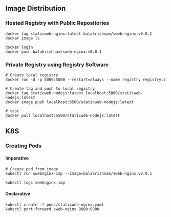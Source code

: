 ## Image Distribution

### Hosted Registry with Public Repositories
```shell
docker tag staticweb-nginx:latest balakrishnam/sweb-nginx:v0.0.1
docker image ls

docker login
docker push balakrishnam/sweb-nginx:v0.0.1
```

### Private Registry using Registry Software
```shell
# Create local registry
docker run -d -p 5000:5000 --restart=always --name registry registry:2

# Create tag and push to local registry
docker tag staticweb-nodejs:latest localhost:5000/staticweb-nodejs:latest
docker image push localhost:5500/staticweb-nodejs:latest

# test
docker pull localhost:5500/staticweb-nodejs:latest
```

## K8S

### Creating Pods
#### Imperative
```shell
# Create pod from image
kubectl run swebnginx-imp --image=balakrishnam/sweb-nginx:v0.0.1

kubectl logs swebnginx-imp
```
#### Declarative
```shell
kubectl create -f pods/staticweb-nginx.yaml
kubectl port-forward sweb-nginx 8080:8080
```